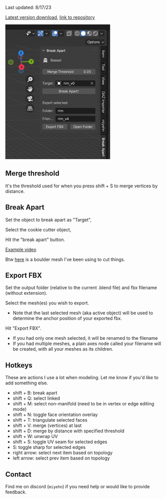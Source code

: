 Last updated: 8/17/23

[Latest version download](addons/break_apart.py), [link to repository](https://github.com/miyehn/break_apart)

![panel](media/panel.png)

## Merge threshold

It's the threshold used for when you press shift + S to merge vertices by distance.

## Break Apart

Set the object to break apart as "Target",

Select the cookie cutter object,

Hit the "break apart" button.

[Example video](media/break.mp4)

Btw [here](media/boulder_cutter.fbx) is a boulder mesh I've been using to cut things.

## Export FBX

Set the output folder (relative to the current .blend file) and fbx filename (without extension). 

Select the mesh(es) you wish to export.
 - Note that the last selected mesh (aka active object) will be used to determine the anchor position of your exported fbx.

Hit "Export FBX".
 - If you had only one mesh selected, it will be renamed to the filename
 - If you had multiple meshes, a plain axes node called your filename will be created, with all your meshes as its children.

## Hotkeys

These are actions I use a lot when modeling. Let me know if you'd like to add something else.

 - shift + B: break apart
 - shift + Q: select linked
 - shift + M: select non-manifold (need to be in vertex or edge editing mode)
 - shift + N: toggle face orientation overlay
 - shift + T: triangulate selected faces
 - shift + V: merge (vertices) at last
 - shift + D: merge by distance with specified threshold
 - shift + W: unwrap UV
 - shift + S: toggle UV seam for selected edges
 - S: toggle sharp for selected edges
 - right arrow: select next item based on topology
 - left arrow: select prev item based on topology

## Contact

Find me on discord (`miyehn`) if you need help or would like to provide feedback.
